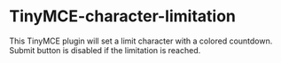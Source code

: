 # TinyMCE-character-limitation
This TinyMCE plugin will set a limit character with a colored countdown. Submit button is disabled if the limitation is reached.
